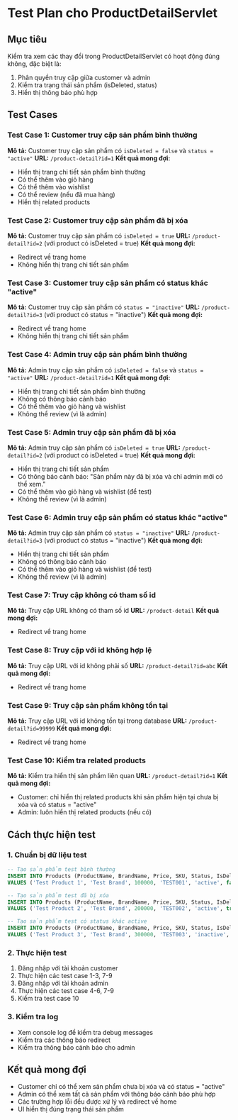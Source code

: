 # Test Plan cho ProductDetailServlet

## Mục tiêu
Kiểm tra xem các thay đổi trong ProductDetailServlet có hoạt động đúng không, đặc biệt là:
1. Phân quyền truy cập giữa customer và admin
2. Kiểm tra trạng thái sản phẩm (isDeleted, status)
3. Hiển thị thông báo phù hợp

## Test Cases

### Test Case 1: Customer truy cập sản phẩm bình thường
**Mô tả:** Customer truy cập sản phẩm có `isDeleted = false` và `status = "active"`
**URL:** `/product-detail?id=1`
**Kết quả mong đợi:**
- Hiển thị trang chi tiết sản phẩm bình thường
- Có thể thêm vào giỏ hàng
- Có thể thêm vào wishlist
- Có thể review (nếu đã mua hàng)
- Hiển thị related products

### Test Case 2: Customer truy cập sản phẩm đã bị xóa
**Mô tả:** Customer truy cập sản phẩm có `isDeleted = true`
**URL:** `/product-detail?id=2` (với product có isDeleted = true)
**Kết quả mong đợi:**
- Redirect về trang home
- Không hiển thị trang chi tiết sản phẩm

### Test Case 3: Customer truy cập sản phẩm có status khác "active"
**Mô tả:** Customer truy cập sản phẩm có `status = "inactive"`
**URL:** `/product-detail?id=3` (với product có status = "inactive")
**Kết quả mong đợi:**
- Redirect về trang home
- Không hiển thị trang chi tiết sản phẩm

### Test Case 4: Admin truy cập sản phẩm bình thường
**Mô tả:** Admin truy cập sản phẩm có `isDeleted = false` và `status = "active"`
**URL:** `/product-detail?id=1`
**Kết quả mong đợi:**
- Hiển thị trang chi tiết sản phẩm bình thường
- Không có thông báo cảnh báo
- Có thể thêm vào giỏ hàng và wishlist
- Không thể review (vì là admin)

### Test Case 5: Admin truy cập sản phẩm đã bị xóa
**Mô tả:** Admin truy cập sản phẩm có `isDeleted = true`
**URL:** `/product-detail?id=2` (với product có isDeleted = true)
**Kết quả mong đợi:**
- Hiển thị trang chi tiết sản phẩm
- Có thông báo cảnh báo: "Sản phẩm này đã bị xóa và chỉ admin mới có thể xem."
- Có thể thêm vào giỏ hàng và wishlist (để test)
- Không thể review (vì là admin)

### Test Case 6: Admin truy cập sản phẩm có status khác "active"
**Mô tả:** Admin truy cập sản phẩm có `status = "inactive"`
**URL:** `/product-detail?id=3` (với product có status = "inactive")
**Kết quả mong đợi:**
- Hiển thị trang chi tiết sản phẩm
- Không có thông báo cảnh báo
- Có thể thêm vào giỏ hàng và wishlist (để test)
- Không thể review (vì là admin)

### Test Case 7: Truy cập không có tham số id
**Mô tả:** Truy cập URL không có tham số id
**URL:** `/product-detail`
**Kết quả mong đợi:**
- Redirect về trang home

### Test Case 8: Truy cập với id không hợp lệ
**Mô tả:** Truy cập URL với id không phải số
**URL:** `/product-detail?id=abc`
**Kết quả mong đợi:**
- Redirect về trang home

### Test Case 9: Truy cập sản phẩm không tồn tại
**Mô tả:** Truy cập URL với id không tồn tại trong database
**URL:** `/product-detail?id=99999`
**Kết quả mong đợi:**
- Redirect về trang home

### Test Case 10: Kiểm tra related products
**Mô tả:** Kiểm tra hiển thị sản phẩm liên quan
**URL:** `/product-detail?id=1`
**Kết quả mong đợi:**
- Customer: chỉ hiển thị related products khi sản phẩm hiện tại chưa bị xóa và có status = "active"
- Admin: luôn hiển thị related products (nếu có)

## Cách thực hiện test

### 1. Chuẩn bị dữ liệu test
```sql
-- Tạo sản phẩm test bình thường
INSERT INTO Products (ProductName, BrandName, Price, SKU, Status, IsDeleted, Stock) 
VALUES ('Test Product 1', 'Test Brand', 100000, 'TEST001', 'active', false, 10);

-- Tạo sản phẩm test đã bị xóa
INSERT INTO Products (ProductName, BrandName, Price, SKU, Status, IsDeleted, Stock) 
VALUES ('Test Product 2', 'Test Brand', 200000, 'TEST002', 'active', true, 5);

-- Tạo sản phẩm test có status khác active
INSERT INTO Products (ProductName, BrandName, Price, SKU, Status, IsDeleted, Stock) 
VALUES ('Test Product 3', 'Test Brand', 300000, 'TEST003', 'inactive', false, 0);
```

### 2. Thực hiện test
1. Đăng nhập với tài khoản customer
2. Thực hiện các test case 1-3, 7-9
3. Đăng nhập với tài khoản admin
4. Thực hiện các test case 4-6, 7-9
5. Kiểm tra test case 10

### 3. Kiểm tra log
- Xem console log để kiểm tra debug messages
- Kiểm tra các thông báo redirect
- Kiểm tra thông báo cảnh báo cho admin

## Kết quả mong đợi
- Customer chỉ có thể xem sản phẩm chưa bị xóa và có status = "active"
- Admin có thể xem tất cả sản phẩm với thông báo cảnh báo phù hợp
- Các trường hợp lỗi đều được xử lý và redirect về home
- UI hiển thị đúng trạng thái sản phẩm 